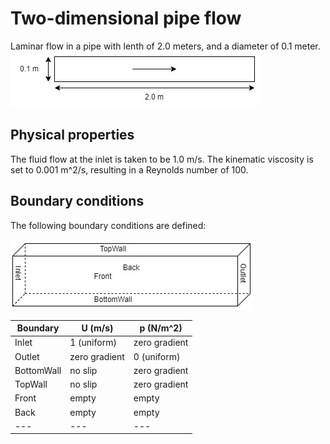 # Two-dimensional pipe flow

Laminar flow in a pipe with lenth of 2.0 meters, and a diameter of 0.1 meter.<br>
![Pipe parameters](assets/pipe2d.jpg)

## Physical properties
The fluid flow at the inlet is taken to be 1.0 m/s. The kinematic viscosity is set to 0.001 m^2/s, resulting in a Reynolds number of 100.

## Boundary conditions
The following boundary conditions are defined:<br>

![Boundary types](assets/boundary_conditions.jpg)<br>

|Boundary | U (m/s) | p (N/m^2)|
|---|---|---|
|Inlet| 1 (uniform) | zero gradient|
|Outlet|zero gradient| 0 (uniform) |
|BottomWall|no slip|zero gradient|
|TopWall|no slip|zero gradient|
|Front|empty|empty|
|Back|empty|empty|
|---|---|---|
